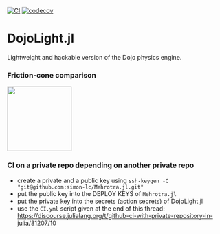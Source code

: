 [![CI](https://github.com/simon-lc/DojoLight.jl/actions/workflows/CI.yml/badge.svg)](https://github.com/simon-lc/DojoLight.jl/actions/workflows/CI.yml)
[![codecov](https://codecov.io/gh/simon-lc/DojoLight.jl/branch/main/graph/badge.svg?token=VMLS7NNFAI)](https://codecov.io/gh/simon-lc/DojoLight.jl)

# DojoLight.jl
Lightweight and hackable version of the Dojo physics engine.


### Friction-cone comparison
<img src="examples/deps/banner.gif" height="150"/>


### CI on a private repo depending on another private repo
- create a private and a public key using 
`ssh-keygen -C "git@github.com:simon-lc/Mehrotra.jl.git"`
- put the public key into the DEPLOY KEYS of `Mehrotra.jl`
- put the private key into the secrets (action secrets) of DojoLight.jl
- use the `CI.yml` script given at the end of this thread:
https://discourse.julialang.org/t/github-ci-with-private-repository-in-julia/81207/10
